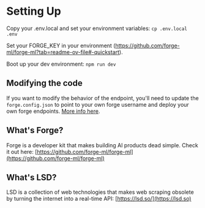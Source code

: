 # Setting Up

Copy your .env.local and set your environment variables: `cp .env.local .env`

Set your FORGE_KEY in your environment (https://github.com/forge-ml/forge-ml?tab=readme-ov-file#-quickstart).

Boot up your dev environment: `npm run dev`

## Modifying the code

If you want to modify the behavior of the endpoint, you'll need to update the `forge.config.json` to point to your own forge username and deploy your own forge endpoints. [More info here](https://github.com/forge-ml/forge-ml?tab=readme-ov-file#-quickstart).


## What's Forge?

Forge is a developer kit that makes building AI products dead simple. Check it out here: [https://github.com/forge-ml/forge-ml](https://github.com/forge-ml/forge-ml)


## What's LSD?

LSD is a collection of web technologies that makes web scraping obsolete by turning the internet into a real-time API: [https://lsd.so/](https://lsd.so)